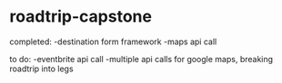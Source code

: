 # roadtrip-capstone

completed:
-destination form framework
-maps api call

to do:
-eventbrite api call
-multiple api calls for google maps, breaking roadtrip into legs

